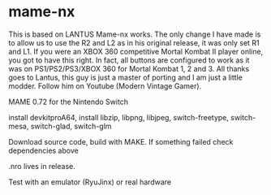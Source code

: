 # mame-nx

This is based on LANTUS Mame-nx works.  The only change I have made is to allow us to use the R2 and L2 as in his original release, it was only set R1 and L1.  If you were an XBOX 360 competitive Mortal Kombat II player online, you got to have this right.  In fact, all buttons are configured to work as it was on PS1/PS2/PS3/XBOX 360 for Mortal Kombat 1, 2 and 3.  All thanks goes to Lantus, this guy is just a master of porting and I am just a little modder.  Follow him on Youtube (Modern Vintage Gamer).

MAME 0.72 for the Nintendo Switch

install devkitproA64, install libzip, libpng, libjpeg, switch-freetype, switch-mesa, switch-glad, switch-glm 

Download source code, build with MAKE. If something failed check dependencies above

.nro lives in release. 

Test with an emulator (RyuJinx) or real hardware
